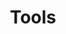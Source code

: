 ---
ee_id_thing: '4238'
site: '1'
type: '2'
inv_num: 2014-034
url: 2014-034-tools
title: Tools
year: '2014'
display_year: '2014'
medium: Foam pool noodles, bluetooth earpieces
dims: 140 cm x variable width x variable depth
pitch: ''
ps: ''
live_url: ''
related: ''
youtube: ''
related_code: ''
imgs: tools-2014-034-detail-Heart-01-database-SM.jpg,tools-2014-034-full-Heart-01-database-SM.jpg
subheading: ''
download: ''
add_credit: ''
commission: ''
layout: things-i-made
---